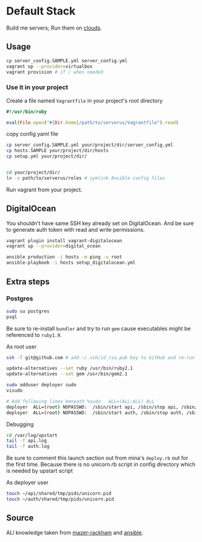 # Default Stack

Build me servers; Run them on [clouds](https://www.youtube.com/watch?v=3acIH2PhMe0).

## Usage

```sh
cp server_config.SAMPLE.yml server_config.yml
vagrant up --provider=virtualbox
vagrant provision # if / when needed
```

### Use it in your project

Create a file named `Vagrantfile` in your project's root directory

```ruby
#!/usr/bin/ruby

eval(File.open("#{Dir.home}/path/to/serverus/Vagrantfile").read)
```

copy config yaml file

```sh
cp server_config.SAMPLE.yml your/project/dir/server_config.yml
cp hosts.SAMPLE your/project/dir/hosts
cp setup.yml your/project/dir/


cd your/project/dir/
ln -s path/to/serverus/roles # symlink Ansible config files
```

Run vagrant from your project.

## DigitalOcean

You shouldn't have same SSH key already set on DigitalOcean. And be sure to generate auth token with
read and write permissions.

```sh
vagrant plugin install vagrant-digitalocean
vagrant up --provider=digital_ocean

ansible production -i hosts -m ping -u root
ansible-playbook -i hosts setup_digitalocean.yml
```

## Extra steps

### Postgres

```sh
sudo su postgres
psql
```

Be sure to re-install `bundler` and try to run `gem` cause executables might be referenced to `ruby1.9`.

As root user

```sh
ssh -T git@github.com # add ~/.ssh/id_rsa.pub key to GitHub and re-run this command

update-alternatives --set ruby /usr/bin/ruby2.1
update-alternatives --set gem /usr/bin/gem2.1

sudo adduser deployer sudo
visudo

# Add following lines beneath %sudo   ALL=(ALL:ALL) ALL
deployer  ALL=(root) NOPASSWD:  /sbin/start api, /sbin/stop api, /sbin/restart api, /sbin/status api
deployer  ALL=(root) NOPASSWD:  /sbin/start auth, /sbin/stop auth, /sbin/restart auth, /sbin/status auth
```

Debugging

```sh
cd /var/log/upstart
tail -f api.log
tail -f auth.log
```

Be sure to comment this launch section out from mina's `deploy.rb` out for the first time.
Because there is no unicorn.rb script in config directory which is needed by upstart script

As deployer user

```sh
touch ~/api/shared/tmp/pids/unicorn.pid
touch ~/auth/shared/tmp/pids/unicorn.pid
```

## Source

ALl knowledge taken from [mazer-rackham](https://github.com/jlund/mazer-rackham) and [ansible](https://github.com/eduardodeoh/ansible).
